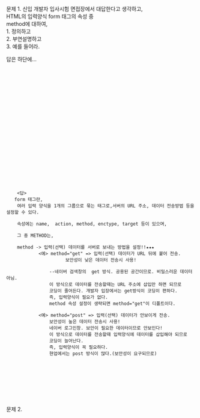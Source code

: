 문제 1. 신입 개발자 입사시험 면접장에서 대답한다고 생각하고, <br>
   HTML의  입력양식 form 태그의 속성 중 <br>
 	 method에 대하여, <br>
		1. 정의하고 <br>
		2. 부연설명하고 <br>
		3. 예를 들어라.
    
답은 하단에...
  <br> <br> <br> <br><br> <br> <br> <br><br> <br> <br> <br><br> <br> <br> <br><br> <br> <br> <br>     
     
     
     
    
   
     
		<답>
       form 태그란,
        여러 입력 양식을 1개의 그룹으로 묶는 태그로,서버의 URL 주소, 데이터 전송방법 등을 설정할 수 있다.
      
        속성에는 name,  action, method, enctype, target 등이 있으며,
        
        그 중 METHOD는,
        
        method -> 입력(선택) 데이터를 서버로 보내는 방법을 설정!!★★★
				<예> method="get" => 입력(선택) 데이터가 URL 뒤에 붙어 전송. 
						  보안성이 낮은 데이터 전송시 사용!
	
					--네이버 검색창의  get 방식. 공용된 공간이므로. 비밀스러운 데이터 아님.
					이 방식으로 데이터를 전송할때는 URL 주소에 삽입만 하면 되므로 
					코딩이 줄어든다. 개발자 입장에서는 get방식이 코딩이 편하다.
					즉, 입력양식이 필요가 없다.
					method 속성 설정이 생략되면 method="get"이 디폴트이다.

				<예> method="post" => 입력(선택) 데이터가 안보이게 전송.
					보안성이 높은 데이터 전송시 사용!
					네이버 로그인창. 보안이 필요한 데이터이므로 안보인다!
					이 방식으로 데이터를 전송할때 입력양식에 데이터를 삽입해야 되므로
					코딩이 늘어난다.
					즉, 입력양식이 꼭 필요하다. 
					현업에서는 post 방식이 많다.(보안성이 요구되므로) 
			
     
     
     
 <br><br> <br> <br> <br><br>    
     
문제 2.




